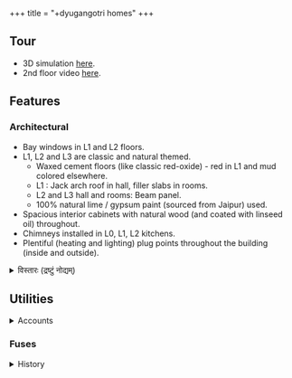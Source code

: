 +++
title = "+dyugangotri homes"
+++

## Tour
- 3D simulation [here](http://www.sweethome3d.com/viewHome.jsp?id=2232).
- 2nd floor video [here](https://youtu.be/ozi190bX_Zk).

## Features
### Architectural
- Bay windows in L1 and L2 floors.
- L1, L2 and L3 are classic and natural themed. 
  - Waxed cement floors (like classic red-oxide) - red in L1 and mud colored elsewhere.
  - L1 : Jack arch roof in hall, filler slabs in rooms.
  - L2 and L3 hall and rooms: Beam panel.
  - 100% natural lime / gypsum paint (sourced from Jaipur) used.
- Spacious interior cabinets with natural wood (and coated with linseed oil) throughout.
- Chimneys installed in L0, L1, L2 kitchens.
- Plentiful (heating and lighting) plug points throughout the building (inside and outside).

<details><summary>विस्तारः (द्रष्टुं नोद्यम्)</summary>

- Roof thickness
  - Plain roof - 5 inches
  - Beam panel - The pannel thickness of mud concrete is around 3" and the screed above it is around 1.5".
  - Filler slab - 5 inches including mud blocks?
  - Jack arch - 3 inch rise
- Lintel band - 4 inch thickness
</details>


## Utilities
<details><summary>Accounts</summary>

- BESCOM (Electricity)
  - C8 subdivision. Complaint number 1912.
  - C8EH-37259 (0021079340) 5kW L0 (Green display)
  - C8EH-37260 (0363498932) 3kW L1 (Orange display)
  - C8EH-37261 (6709269344) 3kW Motor (Orange display)
- BWSSB (Water and sewage)
- GAIL (Piped Gas) connections
  - L0 4000452135
  - L1 4000452136
  - L2 4000452227
- BBMP (Garbage clearance)
</details>


### Fuses


<details><summary>History</summary>

- 660V 32A HBC fuse-links (80kagG IEC-269) used for L1 and L0+L2 since 202104. The latter blew by 202306.
- Cu wire strands used as fuse-links for Motor.
</details>


